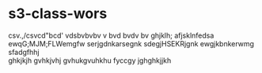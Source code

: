 # s3-class-wors
csv.,/csvcd"bcd'
vdsbvbvbv
v bvd bvdv bv
ghjklh;
afjsklnfedsa
ewqG;MJM;FLWemgfw
serjgdnkarsegnk
sdegjHSEKRjgnk
ewgjkbnkerwmg
sfadgfhhj\
ghkjkjh
gvhkjvhj
gvhukgvuhkhu
fyccgy
jghghkjjkh
